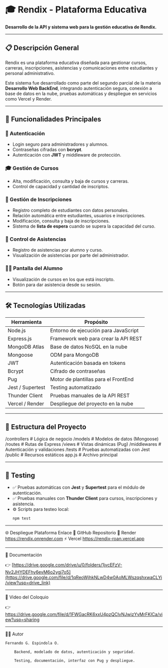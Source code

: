 # 🎓 Rendix - Plataforma Educativa

**Desarrollo de la API y sistema web para la gestión educativa de Rendix.**

---

## 📋 Descripción General

Rendix es una plataforma educativa diseñada para gestionar cursos, carreras, inscripciones, asistencias y comunicaciones entre estudiantes y personal administrativo.

Este sistema fue desarrollado como parte del segundo parcial de la materia **Desarrollo Web BackEnd**, integrando autenticación segura, conexión a base de datos en la nube, pruebas automáticas y despliegue en servicios como Vercel y Render.

---

## 🚀 Funcionalidades Principales

### 🔐 Autenticación
- Login seguro para administradores y alumnos.
- Contraseñas cifradas con **bcrypt**.
- Autenticación con **JWT** y middleware de protección.

### 🎓 Gestión de Cursos
- Alta, modificación, consulta y baja de cursos y carreras.
- Control de capacidad y cantidad de inscriptos.

### 📝 Gestión de Inscripciones
- Registro completo de estudiantes con datos personales.
- Relación automática entre estudiantes, usuarios e inscripciones.
- Modificación, consulta y baja de inscripciones.
- Sistema de **lista de espera** cuando se supera la capacidad del curso.

### 📅 Control de Asistencias
- Registro de asistencias por alumno y curso.
- Visualización de asistencias por parte del administrador.

### 👨‍🎓 Pantalla del Alumno
- Visualización de cursos en los que está inscripto.
- Botón para dar asistencia desde su sesión.

---

## 🛠️ Tecnologías Utilizadas

| Herramienta       | Propósito                                      |
|-------------------|-----------------------------------------------|
| Node.js           | Entorno de ejecución para JavaScript         |
| Express.js        | Framework web para crear la API REST         |
| MongoDB Atlas     | Base de datos NoSQL en la nube               |
| Mongoose          | ODM para MongoDB                             |
| JWT               | Autenticación basada en tokens               |
| Bcrypt            | Cifrado de contraseñas                       |
| Pug               | Motor de plantillas para el FrontEnd         |
| Jest / Supertest  | Testing automatizado                         |
| Thunder Client    | Pruebas manuales de la API REST              |
| Vercel / Render   | Despliegue del proyecto en la nube           |

---

## 📂 Estructura del Proyecto

/controllers # Lógica de negocio
/models # Modelos de datos (Mongoose)
/routes # Rutas de Express
/views # Vistas dinámicas (Pug)
/middlewares # Autenticación y validaciones
/tests # Pruebas automatizadas con Jest
/public # Recursos estáticos
app.js # Archivo principal


---

## 🧪 Testing

- ✅ Pruebas automáticas con **Jest** y **Supertest** para el módulo de autenticación.
- ✅ Pruebas manuales con **Thunder Client** para cursos, inscripciones y asistencia.
- ⚙️ Scripts para testeo local:  
  ```bash
  npm test

---

🌐 Despliegue
Plataforma	Enlace
🔗 GitHub	Repositorio
🚀 Render	https://rendix.onrender.com
⚡ Vercel	https://rendix-roan.vercel.app

---

📄 Documentación

👉 [https://drive.google.com/drive/u/0/folders/1jvcEFzV-Nv2JHYDEFhy6evM6o2ygj7o5](https://drive.google.com/file/d/1qReoWjhkNLwD4w0AoMLWszqshxwaCLYi/view?usp=drive_link)

---

🎥 Video del Coloquio

👉 https://drive.google.com/file/d/1FWGacRK6xxU4pzQClvNJwizYvMrFKlCa/view?usp=sharing

---
👨‍💻 Autor

    Fernando G. Espindola O.

        Backend, modelado de datos, autenticación y seguridad.

        Testing, documentación, interfaz con Pug y despliegue.
